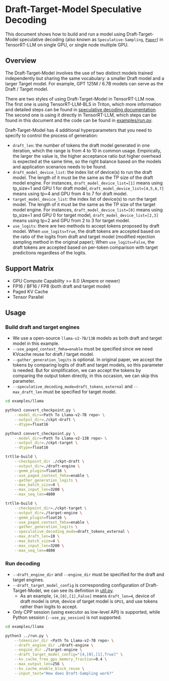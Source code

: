# Draft-Target-Model Speculative Decoding

This document shows how to build and run a model using Draft-Target-Model speculative decoding (also known as `Speculative-Sampling`, [`Paper`](https://arxiv.org/abs/2302.01318)) in TensorRT-LLM on single GPU, or single node multiple GPU.

## Overview

The Draft-Target-Model involves the use of two distinct models trained independently but sharing the same vocabulary: a smaller Draft model and a larger Target model. For example, GPT 125M / 6.7B models can serve as the Draft / Target model.

There are two styles of using Draft-Target-Model in TensorRT-LLM now. The first one is using TensorRT-LLM-BLS in Triton, which more information and detailed steps can be found in [speculative decoding documentation](../../docs/source/speculative_decoding.md). The second one is using it directly in TensorRT-LLM, which steps can be found in this document and the code can be found in [examples/run.py](../run.py).

Draft-Target-Model has 4 additional hyperparameters that you need to specify to control the process of generation:
- `draft_len`: the number of tokens the draft model generated in one iteration, which the range is from 4 to 10 in common usage. Empirically, the larger the value is, the higher acceptance ratio but higher overhead is expected at the same time, so the right balance based on the models and application scenarios needs to be found.
- `draft_model_device_list`: the index list of device(s) to run the draft model. The length of it must be the same as the TP size of the draft model engine. For instances, `draft_model_device_list=[1]` means using tp_size=1 and GPU 1 for draft model, `draft_model_device_list=[4,5,6,7]` means using tp=4 and GPU from 4 to 7 for draft model.
- `target_model_device_list`: the index list of device(s) to run the target model. The length of it must be the same as the TP size of the target model engine. For instances, `draft_model_device_list=[0]` means using tp_size=1 and GPU 0 for target model, `draft_model_device_list=[2,3]` means using tp=2 and GPU from 2 to 3 for target model.
- `use_logits`: there are two methods to accept tokens proposed by draft model. When `use_logits=True`, the draft tokens are accepted based on the ratio of the logits from draft and target model (modified rejection sampling method in the original paper); When `use_logits=False`, the draft tokens are accepted based on per-token comparison with target predictions regardless of the logits.

## Support Matrix
  * GPU Compute Capability >= 8.0 (Ampere or newer)
  * FP16 / BF16 / FP8 (both draft and target model)
  * Paged KV Cache
  * Tensor Parallel

## Usage

### Build draft and target engines

+ We use a open-source `llama-v2-7B/13B` models as both draft and target model in this example.
+ `--use_paged_context_fmha=enable` must be specified since we need KVcache reuse for draft / target model.
+ `--gather_generation_logits` is optional. In original paper, we accept the tokens by comparing logits of draft and target models, so this parameter is needed. But for simplification, we can accept the tokens by comparing the output token directly, in this occasion, we can skip this parameter.
+ `--speculative_decoding_mode=draft_tokens_external` and `--max_draft_len` must be specified for target model.

```bash
cd examples/llama

python3 convert_checkpoint.py \
    --model_dir=<Path To Llama-v2-7B repo> \
    --output_dir=./ckpt-draft \
    --dtype=float16

python3 convert_checkpoint.py \
    --model_dir=<Path To Llama-v2-13B repo> \
    --output_dir=./ckpt-target \
    --dtype=float16

trtllm-build \
    --checkpoint_dir ./ckpt-draft \
    --output_dir=./draft-engine \
    --gemm_plugin=float16 \
    --use_paged_context_fmha=enable \
    --gather_generation_logits \
    --max_batch_size=4 \
    --max_input_len=3200 \
    --max_seq_len=4800

trtllm-build \
    --checkpoint_dir=./ckpt-target \
    --output_dir=./target-engine \
    --gemm_plugin=float16 \
    --use_paged_context_fmha=enable \
    --gather_generation_logits \
    --speculative_decoding_mode=draft_tokens_external \
    --max_draft_len=10 \
    --max_batch_size=4 \
    --max_input_len=3200 \
    --max_seq_len=4800
```

### Run decoding

+ `--draft_engine_dir` and `--engine_dir` must be specified for the draft and target engines.
+ `--draft_target_model_config` is corresponding configuration of Draft-Target-Model, we can see its definition in [util.py](../util.py).
  + As an example, `[4,[0],[1],False]` means `draft_len=4`, device of draft model is `GPU0`, device of target model is `GPU1`, and use tokens rather than logits to accept.
+ Only CPP session (using executor as low-level API) is supported, while Python session (`--use_py_session`) is not supported.

```bash
cd examples/llama

python3 ../run.py \
    --tokenizer_dir <Path To Llama-v2-7B repo> \
    --draft_engine_dir ./draft-engine \
    --engine_dir ./target-engine \
    --draft_target_model_config="[4,[0],[1],True]" \
    --kv_cache_free_gpu_memory_fraction=0.4 \
    --max_output_len=256 \
    --kv_cache_enable_block_reuse \
    --input_text="How does Draft-Sampling work?"
```
